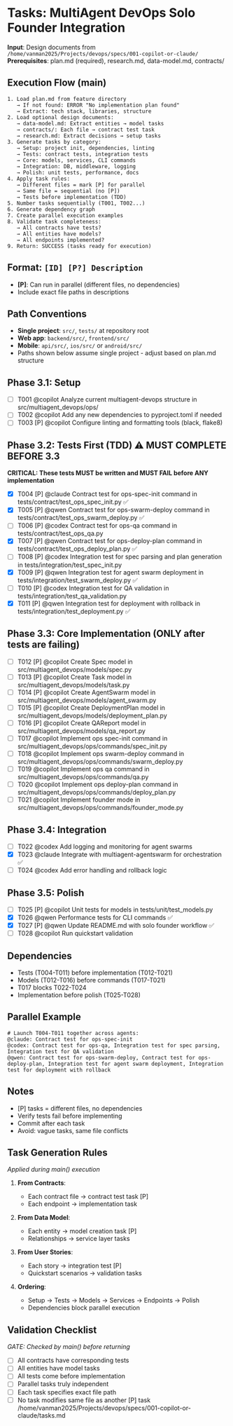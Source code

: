 # Tasks: MultiAgent DevOps Solo Founder Integration

**Input**: Design documents from `/home/vanman2025/Projects/devops/specs/001-copilot-or-claude/`
**Prerequisites**: plan.md (required), research.md, data-model.md, contracts/

## Execution Flow (main)
```
1. Load plan.md from feature directory
   → If not found: ERROR "No implementation plan found"
   → Extract: tech stack, libraries, structure
2. Load optional design documents:
   → data-model.md: Extract entities → model tasks
   → contracts/: Each file → contract test task
   → research.md: Extract decisions → setup tasks
3. Generate tasks by category:
   → Setup: project init, dependencies, linting
   → Tests: contract tests, integration tests
   → Core: models, services, CLI commands
   → Integration: DB, middleware, logging
   → Polish: unit tests, performance, docs
4. Apply task rules:
   → Different files = mark [P] for parallel
   → Same file = sequential (no [P])
   → Tests before implementation (TDD)
5. Number tasks sequentially (T001, T002...)
6. Generate dependency graph
7. Create parallel execution examples
8. Validate task completeness:
   → All contracts have tests?
   → All entities have models?
   → All endpoints implemented?
9. Return: SUCCESS (tasks ready for execution)
```

## Format: `[ID] [P?] Description`
- **[P]**: Can run in parallel (different files, no dependencies)
- Include exact file paths in descriptions

## Path Conventions
- **Single project**: `src/`, `tests/` at repository root
- **Web app**: `backend/src/`, `frontend/src/`
- **Mobile**: `api/src/`, `ios/src/` or `android/src/`
- Paths shown below assume single project - adjust based on plan.md structure

## Phase 3.1: Setup
- [ ] T001 @copilot Analyze current multiagent-devops structure in src/multiagent_devops/ops/
- [ ] T002 @copilot Add any new dependencies to pyproject.toml if needed
- [ ] T003 [P] @copilot Configure linting and formatting tools (black, flake8)

## Phase 3.2: Tests First (TDD) ⚠️ MUST COMPLETE BEFORE 3.3
**CRITICAL: These tests MUST be written and MUST FAIL before ANY implementation**
- [x] T004 [P] @claude Contract test for ops-spec-init command in tests/contract/test_ops_spec_init.py ✅
- [x] T005 [P] @qwen Contract test for ops-swarm-deploy command in tests/contract/test_ops_swarm_deploy.py ✅
- [ ] T006 [P] @codex Contract test for ops-qa command in tests/contract/test_ops_qa.py
- [x] T007 [P] @qwen Contract test for ops-deploy-plan command in tests/contract/test_ops_deploy_plan.py ✅
- [ ] T008 [P] @codex Integration test for spec parsing and plan generation in tests/integration/test_spec_init.py
- [x] T009 [P] @qwen Integration test for agent swarm deployment in tests/integration/test_swarm_deploy.py ✅
- [ ] T010 [P] @codex Integration test for QA validation in tests/integration/test_qa_validation.py
- [x] T011 [P] @qwen Integration test for deployment with rollback in tests/integration/test_deployment.py ✅

## Phase 3.3: Core Implementation (ONLY after tests are failing)
- [ ] T012 [P] @copilot Create Spec model in src/multiagent_devops/models/spec.py
- [ ] T013 [P] @copilot Create Task model in src/multiagent_devops/models/task.py
- [ ] T014 [P] @copilot Create AgentSwarm model in src/multiagent_devops/models/agent_swarm.py
- [ ] T015 [P] @copilot Create DeploymentPlan model in src/multiagent_devops/models/deployment_plan.py
- [ ] T016 [P] @copilot Create QAReport model in src/multiagent_devops/models/qa_report.py
- [ ] T017 @copilot Implement ops spec-init command in src/multiagent_devops/ops/commands/spec_init.py
- [ ] T018 @copilot Implement ops swarm-deploy command in src/multiagent_devops/ops/commands/swarm_deploy.py
- [ ] T019 @copilot Implement ops qa command in src/multiagent_devops/ops/commands/qa.py
- [ ] T020 @copilot Implement ops deploy-plan command in src/multiagent_devops/ops/commands/deploy_plan.py
- [ ] T021 @copilot Implement founder mode in src/multiagent_devops/ops/commands/founder_mode.py

## Phase 3.4: Integration
- [ ] T022 @codex Add logging and monitoring for agent swarms
- [x] T023 @claude Integrate with multiagent-agentswarm for orchestration ✅
- [ ] T024 @codex Add error handling and rollback logic

## Phase 3.5: Polish
- [ ] T025 [P] @copilot Unit tests for models in tests/unit/test_models.py
- [x] T026 @qwen Performance tests for CLI commands ✅
- [x] T027 [P] @qwen Update README.md with solo founder workflow ✅
- [ ] T028 @copilot Run quickstart validation

## Dependencies
- Tests (T004-T011) before implementation (T012-T021)
- Models (T012-T016) before commands (T017-T021)
- T017 blocks T022-T024
- Implementation before polish (T025-T028)

## Parallel Example
```
# Launch T004-T011 together across agents:
@claude: Contract test for ops-spec-init
@codex: Contract test for ops-qa, Integration test for spec parsing, Integration test for QA validation
@qwen: Contract test for ops-swarm-deploy, Contract test for ops-deploy-plan, Integration test for agent swarm deployment, Integration test for deployment with rollback
```

## Notes
- [P] tasks = different files, no dependencies
- Verify tests fail before implementing
- Commit after each task
- Avoid: vague tasks, same file conflicts

## Task Generation Rules
*Applied during main() execution*

1. **From Contracts**:
   - Each contract file → contract test task [P]
   - Each endpoint → implementation task
   
2. **From Data Model**:
   - Each entity → model creation task [P]
   - Relationships → service layer tasks
   
3. **From User Stories**:
   - Each story → integration test [P]
   - Quickstart scenarios → validation tasks

4. **Ordering**:
   - Setup → Tests → Models → Services → Endpoints → Polish
   - Dependencies block parallel execution

## Validation Checklist
*GATE: Checked by main() before returning*

- [ ] All contracts have corresponding tests
- [ ] All entities have model tasks
- [ ] All tests come before implementation
- [ ] Parallel tasks truly independent
- [ ] Each task specifies exact file path
- [ ] No task modifies same file as another [P] task</content>
<parameter name="filePath">/home/vanman2025/Projects/devops/specs/001-copilot-or-claude/tasks.md